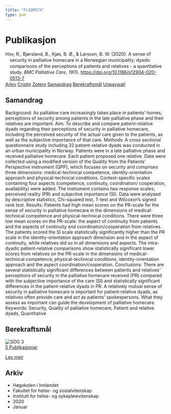 ```yaml
---
title: "FLSDMSTX"
type: pub
---
```

<h1>Publikasjon</h1>
<article id="csl-bib-container-FLSDMSTX" class="csl-bib-container">
  <div class="csl-bib-body" style="line-height: 1.35; padding-left: 1em; text-indent:-1em;">
  <div class="csl-entry">Hov, R., Bj&#xF8;rsland, B., Kj&#xF8;s, B. &#xD8;., &amp; Larsson, B. W. (2020). A sense of security in palliative homecare in a Norwegian municipality; dyadic comparisons of the perceptions of patients and relatives - a quantitative study. <i>BMC Palliative Care</i>, <i>19</i>(1). <a href="https://doi.org/10.1186/s12904-020-0513-7">https://doi.org/10.1186/s12904-020-0513-7</a></div>
</div>
  <div class="csl-bib-buttons">
    <a href="#taxonomy-article-FLSDMSTX" class="csl-bib-button">Arkiv</a>
    <a href="https://app.cristin.no/results/show.jsf?id=1771967" alt="Cristin URL" class="csl-bib-button">Cristin</a>
    <a href="http://zotero.org/groups/5402882/items/FLSDMSTX" alt="Zotero URL" class="csl-bib-button">Zotero</a>
    <a href="#abstract-article-FLSDMSTX" class="csl-bib-button">Samandrag</a>
    <a href="#sdg-article-FLSDMSTX" class="csl-bib-button">Berekraftsmål</a>
    <a href="https://bmcpalliatcare.biomedcentral.com/track/pdf/10.1186/s12904-020-0513-7" class="csl-bib-button">Unpaywall</a>
  </div>
  <div id="csl-bib-meta-container-FLSDMSTX"></div>
</article>
<div id="csl-bib-meta-FLSDMSTX" class="csl-bib-meta">
  <article id="abstract-article-FLSDMSTX" class="abstract-article">
    <h1>Samandrag</h1>
    Background: As palliative care increasingly takes place in patients’ homes, perceptions of security among patients in the late palliative phase and their relatives are important. Aim: To describe and compare patient-relative dyads regarding their perceptions of security in palliative homecare, including the perceived security of the actual care given to the patients, as well as the subjective importance of that care. Methods: A cross sectional questionnaire study including 32 patient-relative dyads was conducted in an urban municipality in Norway. Patients were in a late palliative phase and received palliative homecare. Each patient proposed one relative. Data were collected using a modified version of the Quality from the Patients’ Perspective instrument (QPP), which focuses on security and comprises three dimensions: medical-technical competence, identity-orientation approach and physical-technical conditions. Context-specific scales containing four aspects (competence, continuity, coordination/ cooperation, availability) were added. The instrument contains two response scales; perceived reality (PR) and subjective importance (SI). Data were analysed by descriptive statistics, Chi-squared test, T-test and Wilcoxon’s signed rank test. Results: Patients had high mean scores on the PR-scale for the sense of security in palliative homecare in the dimensions of medical-technical competence and physical-technical conditions. There were three low mean scores on the PR-scale: the aspect of continuity from patients and the aspects of continuity and coordination/cooperation from relatives. The patients scored the SI scale statistically significantly higher than the PR scale in the identity-orientation approach dimension and in the aspect of continuity, while relatives did so in all dimensions and aspects. The intra-dyadic patient-relative comparisons show statistically significant lower scores from relatives on the PR-scale in the dimensions of medical-technical competence, physical-technical conditions, identity-orientation approach and the aspect coordination/cooperation. Conclusions: There are several statistically significant differences between patients and relatives’ perceptions of security in the palliative homecare received (PR) compared with the subjective importance of the care (SI) and statistically significant differences in the patient-relative dyads in PR. A relatively mutual sense of security in palliative homecare is important for patient-relative dyads, as relatives often provide care and act as patients’ spokespersons. What they assess as important can guide the development of palliative homecare. Keywords: Security, Quality of palliative homecare, Patient and relative dyads, Quantitative
  </article>
  <article id="sdg-article-FLSDMSTX" class="sdg-article">
    <h1>Berekraftsmål</h1>
    <div class="sdg-container"><div id="sdg3" class="sdg"> <img src="{{< params subfolder >}}images/sdg/sdg03_no.png" class="image" alt="SDG 3"> <div class="sdg-overlay"> <a href="{{< params subfolder >}}no/archive/?sdg=3#archive" class="sdg-publication-count"><span>5</span> Publikasjonar</a> <p><a href="NA" class="sdg-read-more">Les meir</a></p> </div> </div></div>
  </article>
  <article id="taxonomy-article-FLSDMSTX" class="taxonomy-article">
    <h1>Arkiv</h1>
    <ul>
      <li>Høgskolen i Innlandet</li>
      <li>Fakultet for helse- og sosialvitenskap</li>
      <li>Institutt for helse- og sykepleievitenskap</li>
      <li>2020</li>
      <li>Januar</li>
    </ul>
  </article>
</div>
